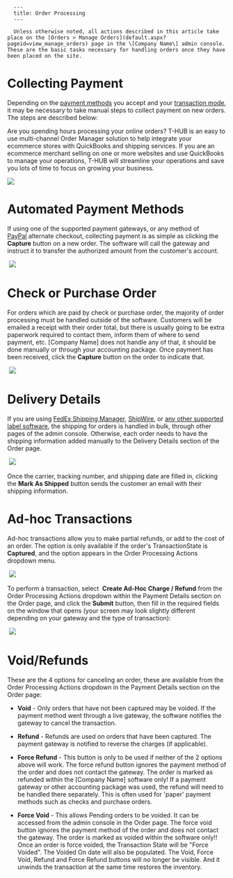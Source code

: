 
      ---
      title: Order Processing
      ---

      Unless otherwise noted, all actions described in this article take place on the [Orders > Manage Orders](default.aspx?pageid=view_manage_orders) page in the \[Company Name\] admin console. These are the basic tasks necessary for handling orders once they have been placed on the site.

**Collecting Payment**
======================

Depending on the [payment methods](default.aspx?pageid=payment_method) you accept and your [transaction mode](default.aspx?pageid=transaction_modes), it may be necessary to take manual steps to collect payment on new orders. The steps are described below:   
  
​Are you spending hours processing your online orders? T-HUB is an easy to use multi-channel Order Manager solution to help integrate your ecommerce stores with QuickBooks and shipping services. If you are an ecommerce merchant selling on one or more websites and use QuickBooks to manage your operations, T-HUB will streamline your operations and save you lots of time to focus on growing your business.  

![](images/t-hub_pic-gr.png)

  

Automated Payment Methods
=========================

If using one of the supported payment gateways, or any method of [PayPal](default.aspx?pageid=paypal) alternate checkout, collecting payment is as simple as clicking the **Capture** button on a new order. The software will call the gateway and instruct it to transfer the authorized amount from the customer's account.  
  
 ![](images/1416249305300.png)  

Check or Purchase Order
=======================

For orders which are paid by check or purchase order, the majority of order processing must be handled outside of the software. Customers will be emailed a receipt with their order total, but there is usually going to be extra paperwork required to contact them, inform them of where to send payment, etc. \[Company Name\] does not handle any of that, it should be done manually or through your accounting package. Once payment has been received, click the **Capture** button on the order to indicate that.  
  
 ![](images/1416249364853.png)  

Delivery Details
================

If you are using [FedEx Shipping Manager](default.aspx?pageid=fedex_shipping_manager), [ShipWire](default.aspx?pageid=shipwire), or [any other supported label software](default.aspx?pageid=import_export_shipping_info), the shipping for orders is handled in bulk, through other pages of the admin console. Otherwise, each order needs to have the shipping information added manually to the Delivery Details section of the Order page.  
  
 ![](images/1416249915645.png)  

Once the carrier, tracking number, and shipping date are filled in, clicking the **Mark As Shipped** button sends the customer an email with their shipping information.   
  

  

Ad-hoc Transactions
===================

Ad-hoc transactions allow you to make partial refunds, or add to the cost of an order. The option is only available if the order's TransactionState is **Captured**, and the option appears in the Order Processing Actions dropdown menu.  
  
 ![](images/1416250141583.png)  

  
  

To perform a transaction, select  **Create Ad-Hoc Charge / Refund** from the Order Processing Actions dropdown within the Payment Details section on the Order page, and click the **Submit** button, then fill in the required fields on the window that opens (your screen may look slightly different depending on your gateway and the type of transaction):  
  
 ![](images/1416250236234.png)  

  

Void/Refunds
============

These are the 4 options for canceling an order, these are available from the Order Processing Actions dropdown in the Payment Details section on the Order page:

*   **Void** - Only orders that have not been captured may be voided. If the payment method went through a live gateway, the software notifies the gateway to cancel the transaction.   
      
    
*   **Refund** - Refunds are used on orders that have been captured. The payment gateway is notified to reverse the charges (if applicable).   
      
    
*   **Force Refund** - This button is only to be used if neither of the 2 options above will work. The force refund button ignores the payment method of the order and does not contact the gateway. The order is marked as refunded within the \[Company Name\] software only! If a payment gateway or other accounting package was used, the refund will need to be handled there separately. This is often used for 'paper' payment methods such as checks and purchase orders.  
      
    
*   **Force Void** - This allows Pending orders to be voided. It can be accessed from the admin console in the Order page. The force void button ignores the payment method of the order and does not contact the gateway. The order is marked as voided within the software only!! Once an order is force voided, the Transaction State will be "Force Voided". The Voided On date will also be populated. The Void, Force Void, Refund and Force Refund buttons will no longer be visible. And it unwinds the transaction at the same time restores the inventory.
      